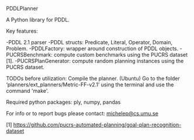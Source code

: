 PDDLPlanner

A Python library for PDDL.

Key features:

-PDDL 2.1 parser
-PDDL structs: Predicate, Literal, Operator, Domain, Problem.
-PDDLFactory: wrapper around construction of PDDL objects.
-PUCRSBenchmark: compute custom benchmarks using the PUCRS dataset [1].
-PUCRSPlanGenerator: compute random planning instances using the PUCRS dataset.



TODOs before utilization:
Compile the planner. 
(Ubuntu) Go to the folder ‘planners/ext_planners/Metric-FF-v2.1’ using the terminal and use the command 'make'.


Required python packages:
ply, numpy, pandas



For info or to report bugs please contact: michelep@cs.umu.se



[1] https://github.com/pucrs-automated-planning/goal-plan-recognition-dataset